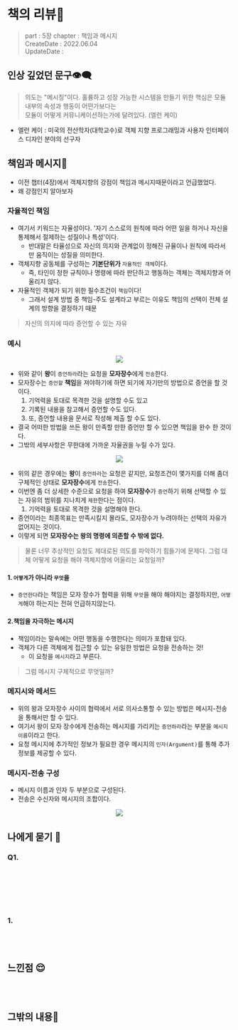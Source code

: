 # 책의 리뷰📔
> part :  5장
> chapter :  책임과 메시지   
> CreateDate : 2022.06.04  
> UpdateDate :  


## 인상 깊었던 문구👁‍🗨

> 의도는 "메시징"이다. 훌륭하고 성장 가능한 시스템을 만들기 위한 핵심은 모듈 내부의 속성과 행동이 어떤가보다는   
> 모듈이 어떻게 커뮤니케이션하는가에 달려있다. (엘런 케이)
- 엘런 케이 : 미국의 전산학자(대학교수)로 객체 지향 프로그래밍과 사용자 인터페이스 디자인 분야의 선구자

## 책임과 메시지💬
 - 이전 챕터(4장)에서 객체지향의 강점이 책임과 메시지때문이라고 언급했었다. 
 - 왜 강점인지 알아보자

### 자율적인 책임
 - 여기서 키워드는 자율성이다. '자기 스스로의 원칙에 따라 어떤 일을 하거나 자신을 통제해서 절제하는 성질이나 특성'이다.
      - 반대말은 타율성으로 자신의 의지와 관계없이 정해진 규율이나 원칙에 따라서만 움직이는 성질을 의미한다. 
 - 객체지향 공동체를 구성하는 **기본단위가** `자율적인 객체`이다.
      - 즉, 타인이 정한 규칙이나 명령에 따라 판단하고 행동하는 객체는 객체지향과 어울리지 않다. 
 - 자율적인 객체가 되기 위한 필수조건이 `책임`이다!  
      - 그래서 설계 방법 중 책임-주도 설계라고 부르는 이유도 책임의 선택이 전체 설계의 방향을 결정하기 때문

> 자신의 의지에 따라 증언할 수 있는 자유
### 예시
<p align =center><img src = "https://user-images.githubusercontent.com/104331549/171996511-9b1af636-2fc9-4b82-9506-440fa609cb2e.png" ></p>


 - 위와 같이 **왕**이 `증언하라`라는 요청을 **모자장수**에게 `전송`한다.
 - 모자장수는 `증언할` **책임**을 져야하기에 하면 되기에 자기만의 방법으로 증언을 할 것이다.
     1. 기억력을 토대로 목격한 것을 설명할 수도 있고
     2. 기록된 내용을 참고해서 증언할 수도 있다.  
     3. 또, 증언할 내용을 문서로 작성해 제출 할 수도 있다.
 - 결국 어떠한 방법을 쓰든 왕이 만족할 만한 증언만 할 수 있으면 책임을 완수 한 것이다. 
 - 그밖의 세부사항은 무한대에 가까운 자율권을 누릴 수가 있다.
<p align =center><img src = "https://user-images.githubusercontent.com/104331549/171996499-6d870a8f-3e21-4284-b4c6-15ee7687b1cb.png" ></p>

 - 위의 같은 경우에는 **왕**이 `증언하라`는 요청은 같지만, 요청조건이 몇가지를 더해 좀더 구체적인 상태로 **모자장수**에게 `전송`한다.
 - 이번엔 좀 더 상세한 수준으로 요청을 하여 **모자장수**가 `증언`하기 위해 선택할 수 있는 자유의 범위를 지나치게 `제한`한다는 점이다.
    1. 기억력을 토대로 목격한 것을 설명해야 한다.
 - 증언이라는 최종목표는 만족시킬지 몰라도, 모자장수가 누려야하는 선택의 자유가 없어지는 것이다.
 - 이렇게 되면 **모자장수는 왕의 명령에 의존할 수 밖에 없다.** 

> 물론 너무 추상적인 요청도 제대로된 의도를 파악하기 힘들기에 문제다.
> 그럼 대체 어떻게 요청을 해야 객체지향에 어울리는 요청일까?

#### 1. `어떻게`가 아니라 `무엇`을
 - `증언한다`라는 책임은 모자 장수가 협력을 위해 `무엇`을 해야 해야지는 결정하지만, `어떻게`해야 하는지는 전혀 언급하지않는다.

#### 2.책임을 자극하는 메시지
 - 책임이라는 말속에는 어떤 행동을 수행한다는 의미가 포함돼 있다.
 - 객체가 다른 객체에게 접근할 수 있는 유일한 방법은 요청을 전송하는 것!
    - 이 요청을 `메시지`라고 부른다. 
     
> 그럼 메시지 구체적으로 무엇일까?  

### 메지시와 메서드 
 - 위의 왕과 모자장수 사이의 협력에서 서로 의사소통할 수 있는 방법은 메시지-전송을 통해서만 할 수 있다.
 - 여기서 왕이 모자 장수에게 전송하는 메시지를 가리키는 `증언하라`라는 부분을  `메시지 이름`이라고 한다. 
 - 요청 메시지에 추가적인 정보가 필요한 경우 메시지의 `인자(Argument)`를 통해 추가 정보를 제공할 수 있다.

### 메시지-전송 구성 
 - 메시지 이름과 인자 두 부분으로 구성된다.
 - 전송은 수신자와 메시지의 조합이다. 
<p align =center><img src = "https://user-images.githubusercontent.com/104331549/171997965-3670229f-208b-4615-a83b-e9f4cb71c6a4.png" ></p>

## 나에게 묻기 💭


### Q1.

<br></br>


<br></br>


### 1.

<br></br>

## 느낀점 😌
<br></br>

## 그밖의 내용🎈
